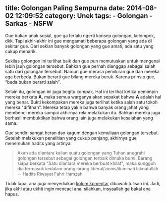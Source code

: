 title: Golongan Paling Sempurna
date: 2014-08-02 12:09:52
category: Unek
tags:
    - Golongan
    - Sarkas
    - NSFW
---
Gue bukan anak sosial, gue ga terlalu ngerti konsep golongan, kelompok, dkk. Tapi akhir-akhir ini gue mengamati beberapa golongan yang ada di sekitar gue. Dari sekian banyak golongan yang gue amati, ada satu yang cukup menarik.<!-- more -->

Sekilas golongon ini terlihat baik dan gue pun memutuskan untuk mengenal lebih jauh golongan tersebut. Bahkan gue pernah dianggap sebagai salah satu dari golongan tersebut. Namun gue merasa pemikiran gue dan mereka aga berbeda. Bukan berarti gue bilang mereka buruk. Karena prinsip gue, <q>beda bukan berarti salah</q>.

Selain itu, golongan ini juga begitu kompak. Hal ini terlihat ketika pemimpin mereka berkata **A**, maka semua warganya akan sepakat bahwa **A** adalah hal yang benar. Bukti kekompakan mereka juga terlihat ketika salah satu tokoh mereka "difitnah". Mereka tetap yakin bahwa banyak orang jahat yang membenci mereka sampai akhirnya rela melakukan itu. Bahkan mereka juga berhasil membuktikan bahwa orang lain juga melakukan kesalahan yang sama.

Gue sendiri sangat heran dan kagum dengan kemuliaan golongan tersebut. Setelah melakukan penelitian yang cukup panjang, akhirnya gue menemukan hadits yang artinya:
> Akan ada diantara kalian suatu golongan yang Tuhan anugrahi golongan tersebut sebagai golongan terbaik dimuka bumi. Barang siapa berkata "Satu diantara mereka berbuat khilaf", maka sungguh dia termasuk kedalam orang-orang liberal/zionis/iluminati laknatullah.
> -- Hadits Riwayat Fahri Hamzah

Tidak lupa, ana juga menyediakan [kolom komentar](#disqus_thread) dibawah tulisan ini. Jadi, jika akhi atau ukhti ingin mencaci ana, silahkan, insyaallah ga bakal ana hapus.